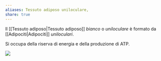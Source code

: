 ```yaml
---
aliases: Tessuto adiposo uniloculare,
share: true
---
```

Il [[Tessuto adiposo|Tessuto adiposo]] *bianco* o *uniloculare* è formato da [[Adipociti|Adipociti]] *uniloculari*.

Si occupa della riserva di energia e della produzione di ATP.

![](2269f534811295c6796050f6566bf8b1_MD5%201.png)